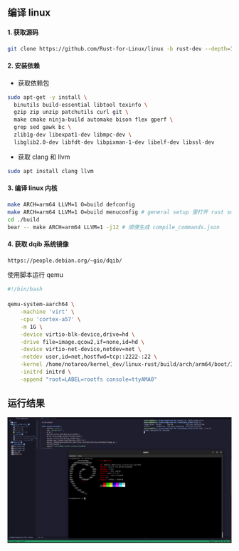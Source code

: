 ## 编译 linux

#### 1. 获取源码

```sh
git clone https://github.com/Rust-for-Linux/linux -b rust-dev --depth=1
```

#### 2. 安装依赖

- 获取依赖包

```sh
sudo apt-get -y install \
  binutils build-essential libtool texinfo \
  gzip zip unzip patchutils curl git \
  make cmake ninja-build automake bison flex gperf \
  grep sed gawk bc \
  zlib1g-dev libexpat1-dev libmpc-dev \
  libglib2.0-dev libfdt-dev libpixman-1-dev libelf-dev libssl-dev
```

- 获取 clang 和 llvm

```sh
sudo apt install clang llvm
```

#### 3. 编译 linux 内核

```sh
make ARCH=arm64 LLVM=1 O=build defconfig
make ARCH=arm64 LLVM=1 O=build menuconfig # general setup 里打开 rust support
cd ./build
bear -- make ARCH=arm64 LLVM=1 -j12 # 顺便生成 compile_commands.json
```

#### 4. 获取 dqib 系统镜像

```sh
https://people.debian.org/~gio/dqib/
```

使用脚本运行 qemu

```sh
#!/bin/bash

qemu-system-aarch64 \
	-machine 'virt' \
	-cpu 'cortex-a57' \
	-m 1G \
	-device virtio-blk-device,drive=hd \
	-drive file=image.qcow2,if=none,id=hd \
	-device virtio-net-device,netdev=net \
	-netdev user,id=net,hostfwd=tcp::2222-:22 \
	-kernel /home/notaroo/kernel_dev/linux-rust/build/arch/arm64/boot/Image.gz \
	-initrd initrd \
	-append "root=LABEL=rootfs console=ttyAMA0"
```

## 运行结果

<img src="./imgs/Screenshot from 2023-11-08 13-11-58.png">
